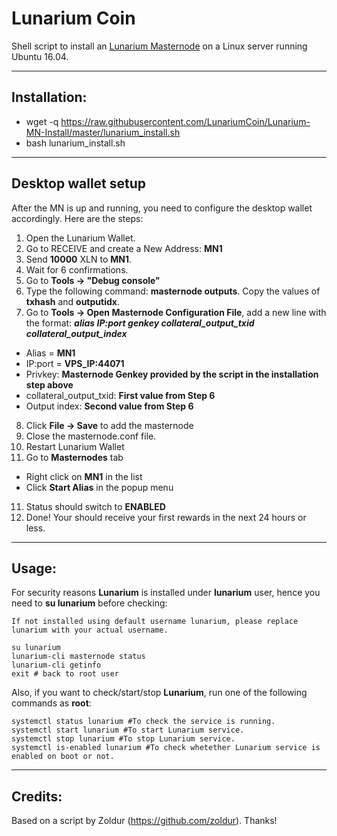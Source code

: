 # Lunarium Coin
Shell script to install an [Lunarium Masternode](http://lunariumcoin.io/) on a Linux server running Ubuntu 16.04.

***
## Installation:  

* wget -q https://raw.githubusercontent.com/LunariumCoin/Lunarium-MN-Install/master/lunarium_install.sh
* bash lunarium_install.sh

***

## Desktop wallet setup  

After the MN is up and running, you need to configure the desktop wallet accordingly. Here are the steps:  
1. Open the Lunarium Wallet.  
2. Go to RECEIVE and create a New Address: **MN1**  
3. Send **10000** XLN to **MN1**.  
4. Wait for 6 confirmations.
5. Go to **Tools -> "Debug console"**  
6. Type the following command: **masternode outputs**. Copy the values of **txhash** and **outputidx**.  
7. Go to **Tools -> Open Masternode Configuration File**, add a new line with the format: ***alias IP:port genkey collateral_output_txid collateral_output_index***
* Alias = **MN1**  
* IP:port = **VPS_IP:44071**  
* Privkey: **Masternode Genkey provided by the script in the installation step above**  
* collateral_output_txid: **First value from Step 6**  
* Output index:  **Second value from Step 6**  
8. Click **File -> Save** to add the masternode
9. Close the masternode.conf file.
9. Restart Lunarium Wallet
10. Go to **Masternodes** tab
* Right click on **MN1** in the list
* Click **Start Alias** in the popup menu
11. Status should switch to **ENABLED**
12. Done! Your should receive your first rewards in the next 24 hours or less.

***

## Usage:  

For security reasons **Lunarium** is installed under **lunarium** user, hence you need to **su lunarium** before checking:    

```
If not installed using default username lunarium, please replace lunarium with your actual username.   

su lunarium  
lunarium-cli masternode status  
lunarium-cli getinfo  
exit # back to root user  
```  

Also, if you want to check/start/stop **Lunarium**, run one of the following commands as **root**:

```
systemctl status lunarium #To check the service is running.  
systemctl start lunarium #To start Lunarium service.  
systemctl stop lunarium #To stop Lunarium service.  
systemctl is-enabled lunarium #To check whetether Lunarium service is enabled on boot or not.  
```  

***

## Credits:

Based on a script by Zoldur (https://github.com/zoldur). Thanks!
